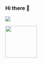 ### Hi there 👋

![](https://media4.giphy.com/media/M9kgjEsLG6LMbYC9dl/giphy.gif?cid=ecf05e47na7329aeu5m8el4gowe4k08rkc55x0vivddtlgsj&rid=giphy.gif&ct=g)

<a href="URL_REDIRECT" target="blank"><img align="center" src="[URL_TO_YOUR_IMAGE](https://media4.giphy.com/media/M9kgjEsLG6LMbYC9dl/giphy.gif?cid=ecf05e47na7329aeu5m8el4gowe4k08rkc55x0vivddtlgsj&rid=giphy.gif&ct=g)" height="100" /></a>


<!--
**christian-madrigal/christian-madrigal** is a ✨ _special_ ✨ repository because its `README.md` (this file) appears on your GitHub profile.

Here are some ideas to get you started:

![image](https://media4.giphy.com/media/M9kgjEsLG6LMbYC9dl/giphy.gif?cid=ecf05e47na7329aeu5m8el4gowe4k08rkc55x0vivddtlgsj&rid=giphy.gif&ct=g)

- 🔭 I’m currently working on ...
- 🌱 I’m currently learning ...
- 👯 I’m looking to collaborate on ...
- 🤔 I’m looking for help with ...
- 💬 Ask me about ...
- 📫 How to reach me: ...
- 😄 Pronouns: ...
- ⚡ Fun fact: ...
-->
